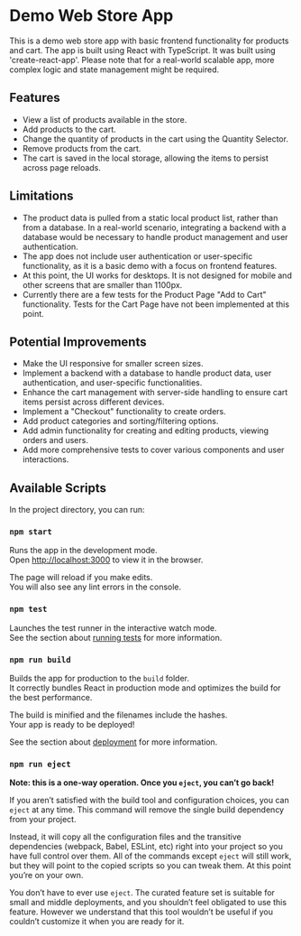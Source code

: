 # Demo Web Store App

This is a demo web store app with basic frontend functionality for products and cart. The app is built using React with TypeScript. It was built using 'create-react-app'. Please note that for a real-world scalable app, more complex logic and state management might be required.

## Features

- View a list of products available in the store.
- Add products to the cart.
- Change the quantity of products in the cart using the Quantity Selector.
- Remove products from the cart.
- The cart is saved in the local storage, allowing the items to persist across page reloads.

## Limitations
- The product data is pulled from a static local product list, rather than from a database. In a real-world scenario, integrating a backend with a database would be necessary to handle product management and user authentication.
- The app does not include user authentication or user-specific functionality, as it is a basic demo with a focus on frontend features.
- At this point, the UI works for desktops. It is not designed for mobile and other screens that are smaller than 1100px.
- Currently there are a few tests for the Product Page "Add to Cart" functionality. Tests for the Cart Page have not been implemented at this point.

## Potential Improvements
- Make the UI responsive for smaller screen sizes.
- Implement a backend with a database to handle product data, user authentication, and user-specific functionalities.
- Enhance the cart management with server-side handling to ensure cart items persist across different devices.
- Implement a "Checkout" functionality to create orders.
- Add product categories and sorting/filtering options.
- Add admin functionality for creating and editing products, viewing orders and users.
- Add more comprehensive tests to cover various components and user interactions.



## Available Scripts

In the project directory, you can run:

### `npm start`

Runs the app in the development mode.\
Open [http://localhost:3000](http://localhost:3000) to view it in the browser.

The page will reload if you make edits.\
You will also see any lint errors in the console.

### `npm test`

Launches the test runner in the interactive watch mode.\
See the section about [running tests](https://facebook.github.io/create-react-app/docs/running-tests) for more information.

### `npm run build`

Builds the app for production to the `build` folder.\
It correctly bundles React in production mode and optimizes the build for the best performance.

The build is minified and the filenames include the hashes.\
Your app is ready to be deployed!

See the section about [deployment](https://facebook.github.io/create-react-app/docs/deployment) for more information.

### `npm run eject`

**Note: this is a one-way operation. Once you `eject`, you can’t go back!**

If you aren’t satisfied with the build tool and configuration choices, you can `eject` at any time. This command will remove the single build dependency from your project.

Instead, it will copy all the configuration files and the transitive dependencies (webpack, Babel, ESLint, etc) right into your project so you have full control over them. All of the commands except `eject` will still work, but they will point to the copied scripts so you can tweak them. At this point you’re on your own.

You don’t have to ever use `eject`. The curated feature set is suitable for small and middle deployments, and you shouldn’t feel obligated to use this feature. However we understand that this tool wouldn’t be useful if you couldn’t customize it when you are ready for it.





